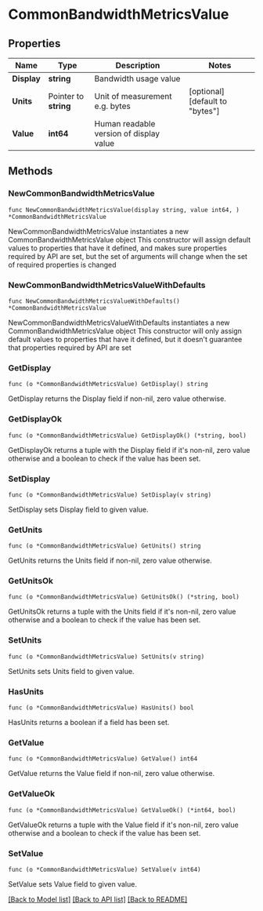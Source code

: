 # CommonBandwidthMetricsValue

## Properties

Name | Type | Description | Notes
------------ | ------------- | ------------- | -------------
**Display** | **string** | Bandwidth usage value | 
**Units** | Pointer to **string** | Unit of measurement e.g. bytes | [optional] [default to "bytes"]
**Value** | **int64** | Human readable version of display value | 

## Methods

### NewCommonBandwidthMetricsValue

`func NewCommonBandwidthMetricsValue(display string, value int64, ) *CommonBandwidthMetricsValue`

NewCommonBandwidthMetricsValue instantiates a new CommonBandwidthMetricsValue object
This constructor will assign default values to properties that have it defined,
and makes sure properties required by API are set, but the set of arguments
will change when the set of required properties is changed

### NewCommonBandwidthMetricsValueWithDefaults

`func NewCommonBandwidthMetricsValueWithDefaults() *CommonBandwidthMetricsValue`

NewCommonBandwidthMetricsValueWithDefaults instantiates a new CommonBandwidthMetricsValue object
This constructor will only assign default values to properties that have it defined,
but it doesn't guarantee that properties required by API are set

### GetDisplay

`func (o *CommonBandwidthMetricsValue) GetDisplay() string`

GetDisplay returns the Display field if non-nil, zero value otherwise.

### GetDisplayOk

`func (o *CommonBandwidthMetricsValue) GetDisplayOk() (*string, bool)`

GetDisplayOk returns a tuple with the Display field if it's non-nil, zero value otherwise
and a boolean to check if the value has been set.

### SetDisplay

`func (o *CommonBandwidthMetricsValue) SetDisplay(v string)`

SetDisplay sets Display field to given value.


### GetUnits

`func (o *CommonBandwidthMetricsValue) GetUnits() string`

GetUnits returns the Units field if non-nil, zero value otherwise.

### GetUnitsOk

`func (o *CommonBandwidthMetricsValue) GetUnitsOk() (*string, bool)`

GetUnitsOk returns a tuple with the Units field if it's non-nil, zero value otherwise
and a boolean to check if the value has been set.

### SetUnits

`func (o *CommonBandwidthMetricsValue) SetUnits(v string)`

SetUnits sets Units field to given value.

### HasUnits

`func (o *CommonBandwidthMetricsValue) HasUnits() bool`

HasUnits returns a boolean if a field has been set.

### GetValue

`func (o *CommonBandwidthMetricsValue) GetValue() int64`

GetValue returns the Value field if non-nil, zero value otherwise.

### GetValueOk

`func (o *CommonBandwidthMetricsValue) GetValueOk() (*int64, bool)`

GetValueOk returns a tuple with the Value field if it's non-nil, zero value otherwise
and a boolean to check if the value has been set.

### SetValue

`func (o *CommonBandwidthMetricsValue) SetValue(v int64)`

SetValue sets Value field to given value.



[[Back to Model list]](../README.md#documentation-for-models) [[Back to API list]](../README.md#documentation-for-api-endpoints) [[Back to README]](../README.md)


